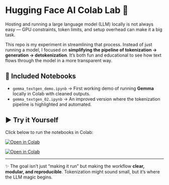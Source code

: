 # Hugging Face AI Colab Lab 🚀

Hosting and running a large language model (LLM) locally is not always easy — GPU constraints, token limits, and setup overhead can make it a big task.  

This repo is my experiment in streamlining that process. Instead of just running a model, I focused on **simplifying the pipeline of tokenization → generation → detokenization**. It’s both fun and educational to see how text flows through the model in a more transparent way.  

## 📂 Included Notebooks
- `gemma_textgen_demo.ipynb` → First working demo of running **Gemma** locally in Colab with cleaned outputs.  
- `gemma_textgen_02.ipynb` → An improved version where the tokenization pipeline is highlighted and automated.

## ▶️ Try it Yourself
Click below to run the notebooks in Colab:

[![Open in Colab](https://colab.research.google.com/assets/colab-badge.svg)](https://colab.research.google.com/github/Harshalikadam02/huggingface-ai-colab-lab/blob/main/gemma_textgen_demo.ipynb)

[![Open in Colab](https://colab.research.google.com/assets/colab-badge.svg)](https://colab.research.google.com/github/Harshalikadam02/huggingface-ai-colab-lab/blob/main/gemma_textgen_02.ipynb)

---

✨ The goal isn’t just “making it run” but making the workflow **clear, modular, and reproducible**. Tokenization might sound small, but it’s where the LLM magic begins.
